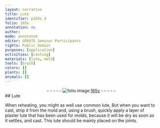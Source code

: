 ```yaml
---
layout: narrative
title: Lute
identifier: p165v_4
folio: 165v
annotation: no
author:
mode: annotated
editor: GR8975 Seminar Participants
rights: Public Domain
purposes: [application]
activities: [casting]
materials: [lute, mold]
tools: [brush]
colors: []
plants: []
animals: []
---
```


 <div class="folio" align="center">- - - - - <a href="http://gallica.bnf.fr/ark:/12148/btv1b10500001g/f336.image" target="_blank"><img src="https://cu-mkp.github.io/GR8975-edition/assets/photo-icon.png" alt="folio image: " style="display:inline-block; margin-bottom:-3px;"/>165v</a> - - - - - </div> 
## Lute

 
When reheating, you might as well use common <span class="material">lute</span>, <span class="activity">But when you want to cast, strip it from the <span class="material">mold</span> and, using a <span class="tool">brush</span>, quickly apply a layer of plaster <span class="material">lute</span> that has been used for molds, because it will be dry as soon as it settles, and cast. This <span class="material">lute</span> should be mainly placed on the joints.</span>
 